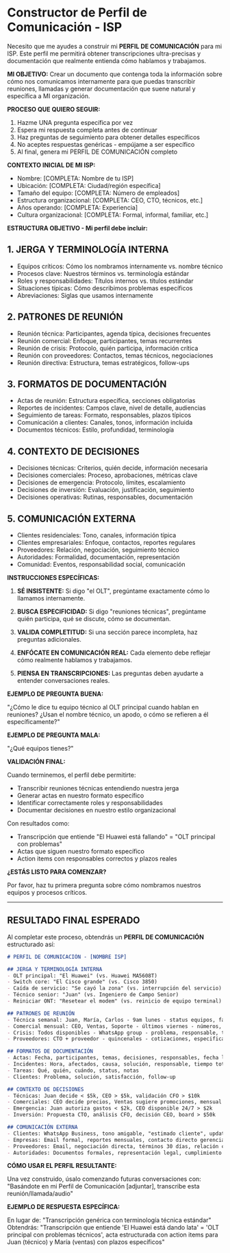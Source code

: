 # Constructor de Perfil de Comunicación - ISP

Necesito que me ayudes a construir mi **PERFIL DE COMUNICACIÓN** para mi ISP. Este perfil me permitirá obtener transcripciones ultra-precisas y documentación que realmente entienda cómo hablamos y trabajamos.

**MI OBJETIVO:** Crear un documento que contenga toda la información sobre cómo nos comunicamos internamente para que puedas transcribir reuniones, llamadas y generar documentación que suene natural y específica a MI organización.

**PROCESO QUE QUIERO SEGUIR:**

1. Hazme UNA pregunta específica por vez
2. Espera mi respuesta completa antes de continuar
3. Haz preguntas de seguimiento para obtener detalles específicos
4. No aceptes respuestas genéricas - empújame a ser específico
5. Al final, genera mi PERFIL DE COMUNICACIÓN completo

**CONTEXTO INICIAL DE MI ISP:**

- Nombre: [COMPLETA: Nombre de tu ISP]
- Ubicación: [COMPLETA: Ciudad/región específica]
- Tamaño del equipo: [COMPLETA: Número de empleados]
- Estructura organizacional: [COMPLETA: CEO, CTO, técnicos, etc.]
- Años operando: [COMPLETA: Experiencia]
- Cultura organizacional: [COMPLETA: Formal, informal, familiar, etc.]

**ESTRUCTURA OBJETIVO - Mi perfil debe incluir:**

## 1. JERGA Y TERMINOLOGÍA INTERNA
- Equipos críticos: Cómo los nombramos internamente vs. nombre técnico
- Procesos clave: Nuestros términos vs. terminología estándar
- Roles y responsabilidades: Títulos internos vs. títulos estándar
- Situaciones típicas: Cómo describimos problemas específicos
- Abreviaciones: Siglas que usamos internamente

## 2. PATRONES DE REUNIÓN
- Reunión técnica: Participantes, agenda típica, decisiones frecuentes
- Reunión comercial: Enfoque, participantes, temas recurrentes
- Reunión de crisis: Protocolo, quién participa, información crítica
- Reunión con proveedores: Contactos, temas técnicos, negociaciones
- Reunión directiva: Estructura, temas estratégicos, follow-ups

## 3. FORMATOS DE DOCUMENTACIÓN
- Actas de reunión: Estructura específica, secciones obligatorias
- Reportes de incidentes: Campos clave, nivel de detalle, audiencias
- Seguimiento de tareas: Formato, responsables, plazos típicos
- Comunicación a clientes: Canales, tonos, información incluida
- Documentos técnicos: Estilo, profundidad, terminología

## 4. CONTEXTO DE DECISIONES
- Decisiones técnicas: Criterios, quién decide, información necesaria
- Decisiones comerciales: Proceso, aprobaciones, métricas clave
- Decisiones de emergencia: Protocolo, límites, escalamiento
- Decisiones de inversión: Evaluación, justificación, seguimiento
- Decisiones operativas: Rutinas, responsables, documentación

## 5. COMUNICACIÓN EXTERNA
- Clientes residenciales: Tono, canales, información típica
- Clientes empresariales: Enfoque, contactos, reportes regulares
- Proveedores: Relación, negociación, seguimiento técnico
- Autoridades: Formalidad, documentación, representación
- Comunidad: Eventos, responsabilidad social, comunicación

**INSTRUCCIONES ESPECÍFICAS:**

1. **SÉ INSISTENTE:** Si digo "el OLT", pregúntame exactamente cómo lo llamamos internamente.

2. **BUSCA ESPECIFICIDAD:** Si digo "reuniones técnicas", pregúntame quién participa, qué se discute, cómo se documentan.

3. **VALIDA COMPLETITUD:** Si una sección parece incompleta, haz preguntas adicionales.

4. **ENFÓCATE EN COMUNICACIÓN REAL:** Cada elemento debe reflejar cómo realmente hablamos y trabajamos.

5. **PIENSA EN TRANSCRIPCIONES:** Las preguntas deben ayudarte a entender conversaciones reales.

**EJEMPLO DE PREGUNTA BUENA:**

"¿Cómo le dice tu equipo técnico al OLT principal cuando hablan en reuniones? ¿Usan el nombre técnico, un apodo, o cómo se refieren a él específicamente?"

**EJEMPLO DE PREGUNTA MALA:**

"¿Qué equipos tienes?"

**VALIDACIÓN FINAL:**

Cuando terminemos, el perfil debe permitirte:

- Transcribir reuniones técnicas entendiendo nuestra jerga
- Generar actas en nuestro formato específico
- Identificar correctamente roles y responsabilidades
- Documentar decisiones en nuestro estilo organizacional

Con resultados como:

- Transcripción que entiende "El Huawei está fallando" = "OLT principal con problemas"
- Actas que siguen nuestro formato específico
- Action items con responsables correctos y plazos reales

**¿ESTÁS LISTO PARA COMENZAR?**

Por favor, haz tu primera pregunta sobre cómo nombramos nuestros equipos y procesos críticos.

---

## RESULTADO FINAL ESPERADO

Al completar este proceso, obtendrás un **PERFIL DE COMUNICACIÓN** estructurado así:

```markdown
# PERFIL DE COMUNICACIÓN - [NOMBRE ISP]

## JERGA Y TERMINOLOGÍA INTERNA
- OLT principal: "El Huawei" (vs. Huawei MA5608T)
- Switch core: "El Cisco grande" (vs. Cisco 3850)
- Caída de servicio: "Se cayó la zona" (vs. interrupción del servicio)
- Técnico senior: "Juan" (vs. Ingeniero de Campo Senior)
- Reiniciar ONT: "Resetear el modem" (vs. reinicio de equipo terminal)

## PATRONES DE REUNIÓN
- Técnica semanal: Juan, María, Carlos - 9am lunes - status equipos, fallas, plan semanal
- Comercial mensual: CEO, Ventas, Soporte - últimos viernes - números, quejas, estrategia
- Crisis: Todos disponibles - WhatsApp group - problema, responsable, tiempo estimado
- Proveedores: CTO + proveedor - quincenales - cotizaciones, especificaciones, instalación

## FORMATOS DE DOCUMENTACIÓN
- Actas: Fecha, participantes, temas, decisiones, responsables, fecha límite
- Incidentes: Hora, afectados, causa, solución, responsable, tiempo total
- Tareas: Qué, quién, cuándo, status, notas
- Clientes: Problema, solución, satisfacción, follow-up

## CONTEXTO DE DECISIONES
- Técnicas: Juan decide < $5k, CEO > $5k, validación CFO > $10k
- Comerciales: CEO decide precios, Ventas sugiere promociones, mensual review
- Emergencia: Juan autoriza gastos < $2k, CEO disponible 24/7 > $2k
- Inversión: Propuesta CTO, análisis CFO, decisión CEO, board > $50k

## COMUNICACIÓN EXTERNA
- Clientes: WhatsApp Business, tono amigable, "estimado cliente", updates cada 30 min en crisis
- Empresas: Email formal, reportes mensuales, contacto directo gerencia
- Proveedores: Email, negociación directa, términos 30 días, relación colaborativa
- Autoridades: Documentos formales, representación legal, cumplimiento normativo
```

**CÓMO USAR EL PERFIL RESULTANTE:**

Una vez construido, úsalo comenzando futuras conversaciones con:
"Basándote en mi Perfil de Comunicación [adjuntar], transcribe esta reunión/llamada/audio"

**EJEMPLO DE RESPUESTA ESPECÍFICA:**

En lugar de: "Transcripción genérica con terminología técnica estándar"
Obtendrás: "Transcripción que entiende 'El Huawei está dando lata' = 'OLT principal con problemas técnicos', acta estructurada con action items para Juan (técnico) y María (ventas) con plazos específicos"